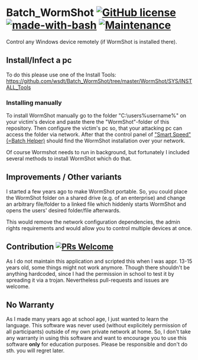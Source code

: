 # Batch_WormShot [![GitHub license](https://img.shields.io/github/license/wsdt/Batch_WormShot.svg)](https://github.com/wsdt/Batch_WormShot/blob/master/LICENSE) [![made-with-bash](https://img.shields.io/badge/Made%20with-Bash-1f425f.svg)](https://www.gnu.org/software/bash/) [![Maintenance](https://img.shields.io/badge/Maintained%3F-no-red.svg)](https://bitbucket.org/lbesson/ansi-colors)

Control any Windows device remotely (if WormShot is installed there). 

## Install/Infect a pc
To do this please use one of the Install Tools: https://github.com/wsdt/Batch_WormShot/tree/master/WormShot/SYS/INSTALL_Tools

### Installing manually
To install WormShot manually go to the folder "C:\users\%username%\" on your victim's device and paste there the "WormShot"-folder of this repository. Then configure the victim's pc so, that your attacking pc can access the folder via network. After that the control panel of ["Smart Speed" (=Batch Helper)](https://github.com/wsdt/Batch_Helper) should find the WormShot installation over your network. 

Of course Wormshot needs to run in background, but fortunately I included several methods to install WormShot which do that. 

## Improvements / Other variants
I started a few years ago to make WormShot portable. So, you could place the WormShot folder on a shared drive (e.g. of an enterprise) and change an arbitrary file/folder to a linked file which hiddenly starts WormShot and opens the users' desired folder/file afterwards. 

This would remove the network configuration dependencies, the admin rights requirements and would allow you to control multiple devices at once. 

## Contribution [![PRs Welcome](https://img.shields.io/badge/PRs-welcome-brightgreen.svg?style=flat-square)](http://makeapullrequest.com)
As I do not maintain this application and scripted this when I was appr. 13-15 years old, some things might not work anymore. Though there shouldn't be anything hardcoded, since I had the permission in school to test it by spreading it via a trojan. 
Nevertheless pull-requests and issues are welcome. 

## No Warranty
As I made many years ago at school age, I just wanted to learn the language. This software was never used (without explicitely permission of all participants) outside of my own private network at home. So, I don't take any warranty in using this software and want to encourage you to use this software **only** for education purposes. Please be responsible and don't do sth. you will regret later. 
